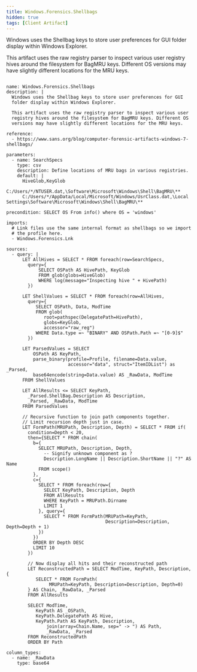 ```yaml
---
title: Windows.Forensics.Shellbags
hidden: true
tags: [Client Artifact]
---
```


Windows uses the Shellbag keys to store user preferences for GUI
folder display within Windows Explorer.

This artifact uses the raw registry parser to inspect various user
registry hives around the filesystem for BagMRU keys. Different OS
versions may have slightly different locations for the MRU keys.


<pre><code class="language-yaml">
name: Windows.Forensics.Shellbags
description: |
  Windows uses the Shellbag keys to store user preferences for GUI
  folder display within Windows Explorer.

  This artifact uses the raw registry parser to inspect various user
  registry hives around the filesystem for BagMRU keys. Different OS
  versions may have slightly different locations for the MRU keys.

reference:
  - https://www.sans.org/blog/computer-forensic-artifacts-windows-7-shellbags/

parameters:
  - name: SearchSpecs
    type: csv
    description: Define locations of MRU bags in various registries.
    default: |
      HiveGlob,KeyGlob
      C:/Users/*/NTUSER.dat,\Software\Microsoft\Windows\Shell\BagMRU\**
      C:/Users/*/AppData/Local/Microsoft/Windows/UsrClass.dat,\Local Settings\Software\Microsoft\Windows\Shell\BagMRU\**

precondition: SELECT OS From info() where OS = 'windows'

imports:
  # Link files use the same internal format as shellbags so we import
  # the profile here.
  - Windows.Forensics.Lnk

sources:
  - query: |
      LET AllHives = SELECT * FROM foreach(row=SearchSpecs,
        query={
            SELECT OSPath AS HivePath, KeyGlob
            FROM glob(globs=HiveGlob)
            WHERE log(message="Inspecting hive " + HivePath)
        })

      LET ShellValues = SELECT * FROM foreach(row=AllHives,
        query={
           SELECT OSPath, Data, ModTime
           FROM glob(
              root=pathspec(DelegatePath=HivePath),
              globs=KeyGlob,
              accessor="raw_reg")
           WHERE Data.type =~ "BINARY" AND OSPath.Path =~ "[0-9]$"
        })

      LET ParsedValues = SELECT
          OSPath AS KeyPath,
          parse_binary(profile=Profile, filename=Data.value,
                       accessor="data", struct="ItemIDList") as _Parsed,
          base64encode(string=Data.value) AS _RawData, ModTime
      FROM ShellValues

      LET AllResults <= SELECT KeyPath,
        _Parsed.ShellBag.Description AS Description,
        _Parsed, _RawData, ModTime
      FROM ParsedValues

      // Recursive function to join path components together.
      // Limit recursion depth just in case.
      LET FormPath(MRUPath, Description, Depth) = SELECT * FROM if(
        condition=Depth < 20,
        then={SELECT * FROM chain(
          b={
            SELECT MRUPath, Description, Depth,
              -- Signify unknown component as ?
              Description.LongName || Description.ShortName || "?" AS Name
            FROM scope()
          },
          c={
            SELECT * FROM foreach(row={
              SELECT KeyPath, Description, Depth
              FROM AllResults
              WHERE KeyPath = MRUPath.Dirname
              LIMIT 1
            }, query={
              SELECT * FROM FormPath(MRUPath=KeyPath,
                                     Description=Description, Depth=Depth + 1)
            })
          })
          ORDER BY Depth DESC
          LIMIT 10
        })

        // Now display all hits and their reconstructed path
        LET ReconstructedPath = SELECT ModTime, KeyPath, Description, {
           SELECT * FROM FormPath(
                MRUPath=KeyPath, Description=Description, Depth=0)
        } AS Chain, _RawData, _Parsed
        FROM AllResults

        SELECT ModTime,
           KeyPath AS _OSPath,
           KeyPath.DelegatePath AS Hive,
           KeyPath.Path AS KeyPath, Description,
               join(array=Chain.Name, sep=" -> ") AS Path,
               _RawData, _Parsed
        FROM ReconstructedPath
        ORDER BY Path

column_types:
  - name: _RawData
    type: base64

</code></pre>

